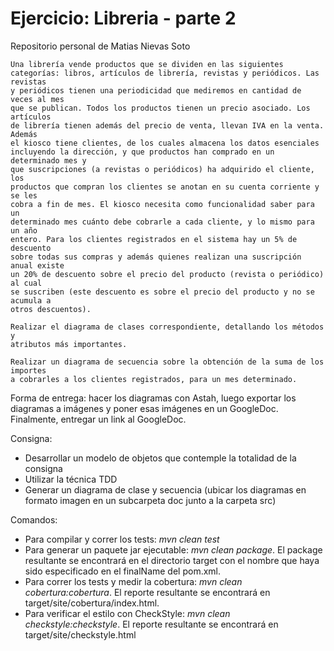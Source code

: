 Ejercicio: Libreria - parte 2
===========
Repositorio personal de Matias Nievas Soto


    Una librería vende productos que se dividen en las siguientes
    categorías: libros, artículos de librería, revistas y periódicos. Las revistas
    y periódicos tienen una periodicidad que mediremos en cantidad de veces al mes
    que se publican. Todos los productos tienen un precio asociado. Los artículos
    de librería tienen además del precio de venta, llevan IVA en la venta. Además
    el kiosco tiene clientes, de los cuales almacena los datos esenciales
    incluyendo la dirección, y que productos han comprado en un determinado mes y
    que suscripciones (a revistas o periódicos) ha adquirido el cliente, los
    productos que compran los clientes se anotan en su cuenta corriente y se les
    cobra a fin de mes. El kiosco necesita como funcionalidad saber para un
    determinado mes cuánto debe cobrarle a cada cliente, y lo mismo para un año
    entero. Para los clientes registrados en el sistema hay un 5% de descuento
    sobre todas sus compras y además quienes realizan una suscripción anual existe
    un 20% de descuento sobre el precio del producto (revista o periódico) al cual
    se suscriben (este descuento es sobre el precio del producto y no se acumula a
    otros descuentos).

    Realizar el diagrama de clases correspondiente, detallando los métodos y
    atributos más importantes.

    Realizar un diagrama de secuencia sobre la obtención de la suma de los importes
    a cobrarles a los clientes registrados, para un mes determinado.

Forma de entrega: hacer los diagramas con Astah, luego exportar los diagramas a imágenes y poner esas imágenes en un GoogleDoc. Finalmente, entregar un link al GoogleDoc.

Consigna:
* Desarrollar un modelo de objetos que contemple la totalidad de la consigna
* Utilizar la técnica TDD
* Generar un diagrama de clase y secuencia (ubicar los diagramas en formato imagen en un subcarpeta doc junto a la carpeta src)


Comandos:

* Para compilar y correr los tests: _mvn clean test_
* Para generar un paquete jar ejecutable: _mvn clean package_. El package resultante se encontrará en el directorio target con el nombre que haya sido especificado en el finalName del pom.xml.
* Para correr los tests y medir la cobertura: _mvn clean cobertura:cobertura_. El reporte resultante se encontrará en target/site/cobertura/index.html.
* Para verificar el estilo con CheckStyle: _mvn clean checkstyle:checkstyle_. El reporte resultante se encontrará en target/site/checkstyle.html
